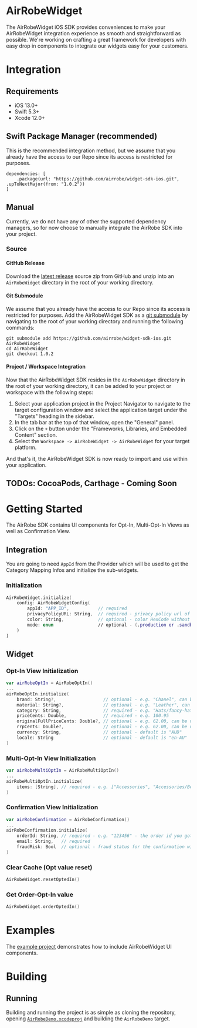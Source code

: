# AirRobeWidget

The AirRobeWidget iOS SDK provides conveniences to make your AirRobeWidget integration experience as smooth and straightforward as possible. We're working on crafting a great framework for developers with easy drop in components to integrate our widgets easy for your customers.

# Integration

## Requirements

- iOS 13.0+
- Swift 5.3+
- Xcode 12.0+


## Swift Package Manager (recommended)

This is the recommended integration method, but we assume that you already have the access to our Repo since its access is restricted for purposes.

```
dependencies: [
    .package(url: "https://github.com/airrobe/widget-sdk-ios.git", .upToNextMajor(from: "1.0.2"))
]
```


## Manual

Currently, we do not have any of other the supported dependency managers, so for now choose to manually integrate the AirRobe SDK into your project.

### Source

#### GitHub Release

Download the [latest release][latest-release] source zip from GitHub and unzip into an `AirRobeWidget` directory in the root of your working directory.

#### Git Submodule

We assume that you already have the access to our Repo since its access is restricted for purposes.
Add the AirRobeWidget SDK as a [git submodule][git-submodule] by navigating to the root of your working directory and running the following commands:

```
git submodule add https://github.com/airrobe/widget-sdk-ios.git AirRobeWidget
cd AirRobeWidget
git checkout 1.0.2
```

#### Project / Workspace Integration

Now that the AirRobeWidget SDK resides in the `AirRobeWidget` directory in the root of your working directory, it can be added to your project or workspace with the following steps:

1. Select your application project in the Project Navigator to navigate to the target configuration window and select the application target under the "Targets" heading in the sidebar.
2. In the tab bar at the top of that window, open the "General" panel.
3. Click on the `+` button under the "Frameworks, Libraries, and Embedded Content" section.
4. Select the `Workspace -> AirRobeWidget -> AirRobeWidget` for your target platform.

And that's it, the AirRobeWidget SDK is now ready to import and use within your application.

## TODOs: CocoaPods, Carthage - Coming Soon

# Getting Started

The AirRobe SDK contains UI components for Opt-In, Multi-Opt-In Views as well as Confirmation View.


## Integration

You are going to need `AppId` from the Provider which will be used to get the Category Mapping Infos and initialize the sub-widgets.

### Initialization

```swift
AirRobeWidget.initialize(
    config: AirRobeWidgetConfig(
        appId: "APP_ID",           // required
        privacyPolicyURL: String,  // required - privacy policy url of The Iconic
        color: String,             // optional - color HexCode without "#", default value is "42abc8"
        mode: enum                 // optional - (.production or .sandbox), default value is .production
    )
)
```


## Widget

### Opt-In View Initialization

```swift
var airRobeOptIn = AirRobeOptIn()
...
airRobeOptIn.initialize(
    brand: String?,                  // optional - e.g. "Chanel", can be nil
    material: String?,               // optional - e.g. "Leather", can be nil
    category: String,                // required - e.g. "Hats/fancy-hats"
    priceCents: Double,              // required - e.g. 100.95
    originalFullPriceCents: Double?, // optional - e.g. 62.00, can be nil
    rrpCents: Double?,               // optional - e.g. 62.00, can be nil
    currency: String,                // optional - default is "AUD"
    locale: String                   // optional - default is "en-AU"
)
```


### Multi-Opt-In View Initialization

```swift
var airRobeMultiOptIn = AirRobeMultiOptIn()
...
airRobeMultiOptIn.initialize(
    items: [String], // required - e.g. ["Accessories", "Accessories/Beauty", "Accessories/Bags/Leather bags/Weekender/Handbags", "Accessories/Bags/Clutches/Bum Bags"]
)
```


### Confirmation View Initialization

```swift
var airRobeConfirmation = AirRobeConfirmation()
...
airRobeConfirmation.initialize(
    orderId: String, // required - e.g. "123456" - the order id you got from the checkout.
    email: String,   // required
    fraudRisk: Bool  // optional - fraud status for the confirmation widget, default value is false.
)
```


### Clear Cache (Opt value reset)

```swift
AirRobeWidget.resetOptedIn()
```


### Get Order-Opt-In value

```swift
AirRobeWidget.orderOptedIn()
```


# Examples

The [example project][example] demonstrates how to include AirRobeWidget UI components.

# Building

## Running

Building and running the project is as simple as cloning the repository, opening [`AirRobeDemo.xcodeproj`][airrobedemo-workspace] and building the `AirRobeDemo` target.

[latest-release]: https://github.com/airrobe/widget-sdk-ios/releases/latest
[git-submodule]: https://git-scm.com/docs/git-submodule
[example]: https://github.com/airrobe/widget-sdk-ios/tree/master/AirRobeDemo
[airrobedemo-workspace]: AirRobeDemo/AirRobeDemo.xcodeproj
